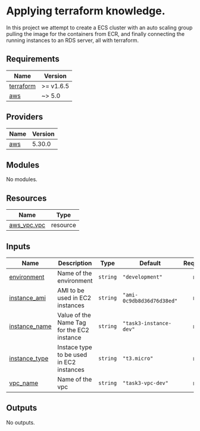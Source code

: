 # Applying terraform knowledge.
In this project we attempt to create a ECS cluster with an auto scaling group
pulling the image for the containers from ECR,
and finally connecting the running instances to an RDS server,
all with terraform.
<!-- BEGIN_TF_DOCS -->
## Requirements

| Name | Version |
|------|---------|
| <a name="requirement_terraform"></a> [terraform](#requirement\_terraform) | >= v1.6.5 |
| <a name="requirement_aws"></a> [aws](#requirement\_aws) | ~> 5.0 |

## Providers

| Name | Version |
|------|---------|
| <a name="provider_aws"></a> [aws](#provider\_aws) | 5.30.0 |

## Modules

No modules.

## Resources

| Name | Type |
|------|------|
| [aws_vpc.vpc](https://registry.terraform.io/providers/hashicorp/aws/latest/docs/resources/vpc) | resource |

## Inputs

| Name | Description | Type | Default | Required |
|------|-------------|------|---------|:--------:|
| <a name="input_environment"></a> [environment](#input\_environment) | Name of the environment | `string` | `"development"` | no |
| <a name="input_instance_ami"></a> [instance\_ami](#input\_instance\_ami) | AMI to be used in EC2 instances | `string` | `"ami-0c9db8d36d76d38ed"` | no |
| <a name="input_instance_name"></a> [instance\_name](#input\_instance\_name) | Value of the Name Tag for the EC2 instance | `string` | `"task3-instance-dev"` | no |
| <a name="input_instance_type"></a> [instance\_type](#input\_instance\_type) | Instace type to be used in EC2 instances | `string` | `"t3.micro"` | no |
| <a name="input_vpc_name"></a> [vpc\_name](#input\_vpc\_name) | Name of the vpc | `string` | `"task3-vpc-dev"` | no |

## Outputs

No outputs.
<!-- END_TF_DOCS -->